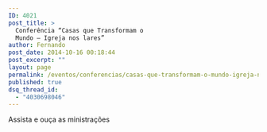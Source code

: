 ```yaml
---
ID: 4021
post_title: >
  Conferência “Casas que Transformam o
  Mundo – Igreja nos lares”
author: Fernando
post_date: 2014-10-16 00:18:44
post_excerpt: ""
layout: page
permalink: /eventos/conferencias/casas-que-transformam-o-mundo-igreja-nos-lares
published: true
dsq_thread_id:
  - "4030698046"
---
```

Assista e ouça as ministrações
